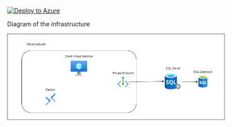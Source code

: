 [![Deploy to Azure](https://aka.ms/deploytoazurebutton)](https://portal.azure.com/#create/Microsoft.Template/uri/https%3A%2F%2Fraw.githubusercontent.com%2Fjimgodden%2FAzure_Networking_Labs%2FVNET-Hub-and-Spoke-Merge%2FAzure_PE_to_SQL_Sandbox%2Fsrc%2Fmain.json)


Diagram of the infrastructure

![Diagram of the infrastructure](diagram.drawio.png)

